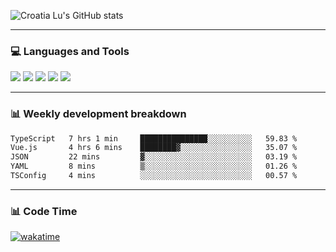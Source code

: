 ![Croatia Lu's GitHub stats](https://github-readme-stats.vercel.app/api?username=croatialu&show_icons=true&theme=transparent)

<hr>

### 💻 Languages and Tools

<code><a href="https://nodejs.org/en"><img src="https://api.iconify.design/skill-icons:nodejs-light.svg" /></a></code>
<code><a href="https://www.typescriptlang.org/"><img src="https://api.iconify.design/logos:typescript-icon.svg" /></a></code>
<code><a href="https://react.dev"><img src="https://api.iconify.design/logos:react.svg" /></a></code>
<code><a href="https://github.com/vuejs/core"><img src="https://api.iconify.design/logos:vue.svg" /></a></code> 
<code><a href="https://www.docker.com/"><img src="https://api.iconify.design/logos:docker-icon.svg" /></a></code> 

<hr>

### 📊 Weekly development breakdown

<!--START_SECTION:waka-->

```txt
TypeScript   7 hrs 1 min     ███████████████░░░░░░░░░░   59.83 %
Vue.js       4 hrs 6 mins    ████████▓░░░░░░░░░░░░░░░░   35.07 %
JSON         22 mins         ▓░░░░░░░░░░░░░░░░░░░░░░░░   03.19 %
YAML         8 mins          ▒░░░░░░░░░░░░░░░░░░░░░░░░   01.26 %
TSConfig     4 mins          ░░░░░░░░░░░░░░░░░░░░░░░░░   00.57 %
```

<!--END_SECTION:waka-->

<hr>

### 📊 Code Time

[![wakatime](https://wakatime.com/badge/user/385c169e-5cb1-4640-b485-74e2af473e5d.svg)](https://wakatime.com/@croatialu)
